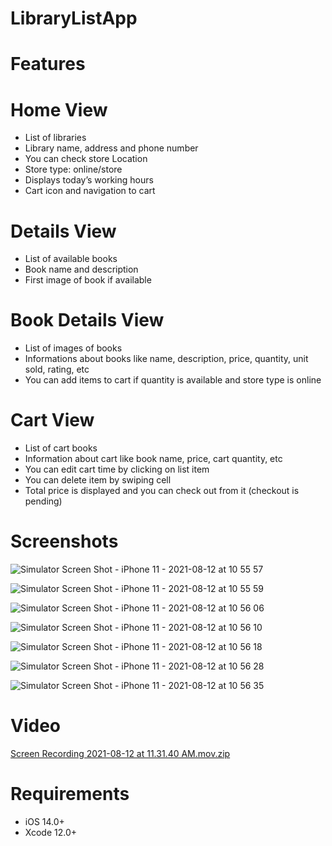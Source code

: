 # LibraryListApp

# Features

  # Home View
   - List of libraries
   - Library name, address and phone number
   - You can check store Location
   - Store type: online/store
   - Displays today’s working hours
   - Cart icon and navigation to cart

  # Details View
   - List of available books
   - Book name and description
   - First image of book if available

  # Book Details View
   - List of images of books
   - Informations about books like name, description, price, quantity, unit sold, rating, etc
   - You can add items to cart if quantity is available and store type is online

  # Cart View
   - List of cart books
   - Information about cart like book name, price, cart quantity, etc
   - You can edit cart time by clicking on list item
   - You can delete item by swiping cell
   - Total price is displayed and you can check out from it (checkout is pending)

# Screenshots

![Simulator Screen Shot - iPhone 11 - 2021-08-12 at 10 55 57](https://user-images.githubusercontent.com/56722459/129145264-ae3ca067-37bb-4b17-837e-fd5c69b1de28.png)

![Simulator Screen Shot - iPhone 11 - 2021-08-12 at 10 55 59](https://user-images.githubusercontent.com/56722459/129145292-53eabb1e-48c9-4821-90fd-225d0aa72d29.png)

![Simulator Screen Shot - iPhone 11 - 2021-08-12 at 10 56 06](https://user-images.githubusercontent.com/56722459/129145294-07cc80fb-0eb7-44be-890b-64406ccdf3f1.png)

![Simulator Screen Shot - iPhone 11 - 2021-08-12 at 10 56 10](https://user-images.githubusercontent.com/56722459/129145296-c0eb18cb-380f-4e55-90c4-22f0c3913b67.png)

![Simulator Screen Shot - iPhone 11 - 2021-08-12 at 10 56 18](https://user-images.githubusercontent.com/56722459/129145299-fb3a665c-d829-456a-9f09-280b6261e68d.png)

![Simulator Screen Shot - iPhone 11 - 2021-08-12 at 10 56 28](https://user-images.githubusercontent.com/56722459/129145320-b0c6ea13-d17b-499a-9dee-c180b5ac7c96.png)

![Simulator Screen Shot - iPhone 11 - 2021-08-12 at 10 56 35](https://user-images.githubusercontent.com/56722459/129145322-4b995193-0132-4564-a719-06b39841da9f.png)


# Video
[Screen Recording 2021-08-12 at 11.31.40 AM.mov.zip](https://github.com/krishnmobilehub/LibraryListApp/files/6973177/Screen.Recording.2021-08-12.at.11.31.40.AM.mov.zip)


# Requirements
- iOS 14.0+
- Xcode 12.0+
